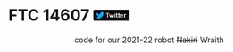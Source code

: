 # FTC 14607 [![twitter](./res/fixeddarktwitterlogo.png)](https://twitter.com/ftc14607)

<div align=center>code for our 2021-22 robot  <strike>Nakiri</strike> Wraith</div>
